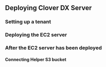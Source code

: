 ## Deploying Clover DX Server
### Setting up a tenant

### Deploying the EC2 server
### After the EC2 server has been deployed
#### Connecting Helper S3 bucket
###
